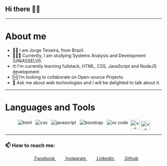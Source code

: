 ## Hi there 🖐🏿

---

# About me

- 🧔🏿 I am Jorge Teixeira, from Brazil.
- 👨🏿‍🎓 Currently, I am studying Systems Analysis and Development (UNIASSELVI).
- 🤓 I'm currently learning fullstack, HTML, CSS, JavaScript and NodeJS development
- 🆘 I’m looking to collaborate on Open-source Projects.
- 💬 Ask me about web technologies and I will be delighted to talk about it.

---

# Languages and Tools

<p align="center">
 <img src="https://img.icons8.com/color/48/000000/html-5.png" alt="html" style="vertical-align:top; margin:4px">
 <img src="https://img.icons8.com/color/48/000000/css3.png" alt="css" style="vertical-align:top; margin:4px">
 <img src="https://img.icons8.com/color/48/000000/javascript-logo-1.png" alt="javascript" style="vertical-align:top; margin:4px">
 <img src="https://img.icons8.com/color/48/000000/bootstrap.png" alt="boostrap" style="vertical-align:top; margin:4px">
 <img src="https://img.icons8.com/fluent/48/000000/visual-studio-code-2019.png" alt="vs code" style="vertical-align:top; margin:4px">
 <img src="https://img.icons8.com/dusk/64/000000/adobe-xd.png" alt="vs code" style="vertical-align:top; margin-top:4px; width: 30px; height: 30px">
 <img src="https://img.icons8.com/windows/64/000000/figma.png" alt="vs code" style="vertical-align:top; margin-top:7px; width: 30px; height: 30px">
</p>

---

### 📫 How to reach me:

  <p align="center">
  <a href = "https://www.facebook.com/jorgesergioteixeira.jr/"> <img src = "https://cdn1.iconfinder.com/data/icons/logotypes/32/square-facebook-256.png" height= 15px width = 15px> Facebook </a>&nbsp;&nbsp;
  <a href = "https://www.instagram.com/jorgesergio.teixeira/"><img src = "https://image.flaticon.com/icons/svg/174/174855.svg" height= 15px width = 15px> Instagram </a>&nbsp;&nbsp;
  <a href = "https://www.linkedin.com/in/jorgestjr/"><img src = "https://image.flaticon.com/icons/svg/174/174857.svg" height= 15px width = 15px> Linkedin </a>&nbsp;&nbsp;
  <a href = "https://github.com/jorgeteixeirajr"><img src="https://img.icons8.com/fluent/48/000000/github.png" height= 15px width = 15px> Github </a>
  </p>
